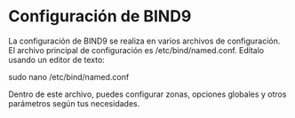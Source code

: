 # Configuración de BIND9
La configuración de BIND9 se realiza en varios archivos de configuración. El archivo principal de configuración es /etc/bind/named.conf. 
Edítalo usando un editor de texto:

sudo nano /etc/bind/named.conf

Dentro de este archivo, puedes configurar zonas, opciones globales y otros parámetros según tus necesidades.

